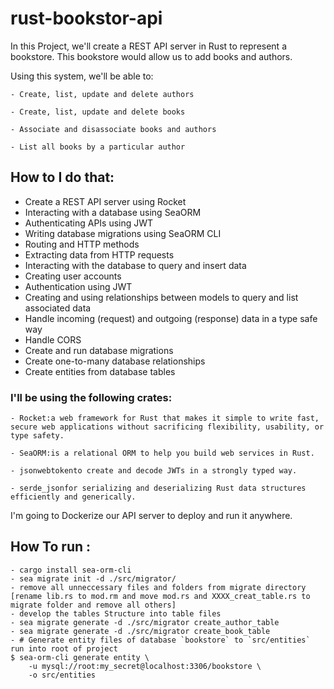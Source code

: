 # rust-bookstor-api


In this Project, we'll create a REST API server in Rust to represent a bookstore. This bookstore would allow us to add books and authors.


Using this system, we'll be able to:

    - Create, list, update and delete authors

    - Create, list, update and delete books

    - Associate and disassociate books and authors

    - List all books by a particular author

## How to I do that:

- Create a REST API server using Rocket
- Interacting with a database using SeaORM
- Authenticating APIs using JWT
- Writing database migrations using SeaORM CLI
- Routing and HTTP methods
- Extracting data from HTTP requests
- Interacting with the database to query and insert data
- Creating user accounts
- Authentication using JWT
- Creating and using relationships between models to query and list associated data
- Handle incoming (request) and outgoing (response) data in a type safe way
- Handle CORS
- Create and run database migrations
- Create one-to-many database relationships
- Create entities from database tables

### I'll be using the following crates:

    - Rocket:a web framework for Rust that makes it simple to write fast, secure web applications without sacrificing flexibility, usability, or type safety.

    - SeaORM:is a relational ORM to help you build web services in Rust.

    - jsonwebtokento create and decode JWTs in a strongly typed way.

    - serde_jsonfor serializing and deserializing Rust data structures efficiently and generically.

I'm going to Dockerize our API server to deploy and run it anywhere.

## How To run :
```
- cargo install sea-orm-cli
- sea migrate init -d ./src/migrator/
- remove all unneccessary files and folders from migrate directory [rename lib.rs to mod.rm and move mod.rs and XXXX_creat_table.rs to migrate folder and remove all others]
- develop the tables Structure into table files
- sea migrate generate -d ./src/migrator create_author_table
- sea migrate generate -d ./src/migrator create_book_table
- # Generate entity files of database `bookstore` to `src/entities` run into root of project
$ sea-orm-cli generate entity \
    -u mysql://root:my_secret@localhost:3306/bookstore \
    -o src/entities


```